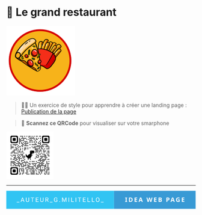 # 🚀 Le grand restaurant
![cover](./asset/logo.png)

> 🧑‍💻 Un exercice de style pour apprendre à créer une landing page : <a href="https://giusmili.github.io/le_grand_restaurant/" target="_blank">Publication de la page</a>
> 

> 🧐 **Scannez ce QRCode** pour visualiser sur votre smarphone

<img src="./asset/qrcode_giusmili.github.io.png" width= 25% heigth="50%">


---
<p align="center">
    <img src="./asset/_auteur_g.militello_-idea-web-page.svg" alt="Auteur Militello Giuseppe">
</p>

